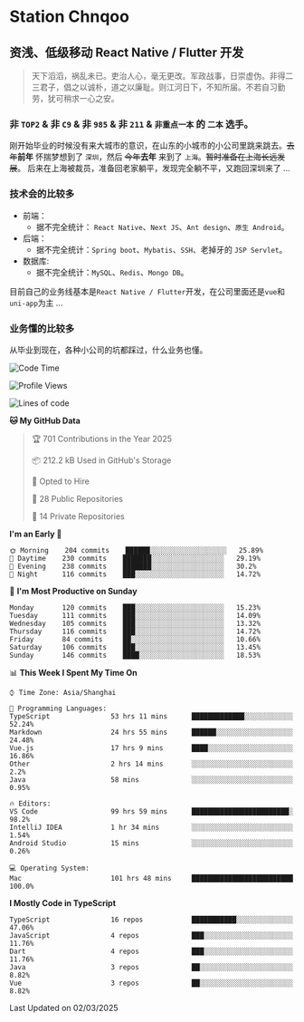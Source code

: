# Station Chnqoo

## 资浅、低级移动 React Native / Flutter 开发

> 天下滔滔，祸乱未已。吏治人心，毫无更改。军政战事，日崇虚伪。非得二三君子，倡之以诚朴，道之以廉耻。则江河日下，不知所届。不若自习勤劳，犹可稍求一心之安。

### 非 `TOP2` & 非 `C9` & 非 `985` & 非 `211` & `非重点一本` 的 `二本` 选手。

刚开始毕业的时候没有来大城市的意识，在山东的小城市的小公司里跳来跳去。~~去年~~**前年** 怀揣梦想到了 `深圳`，然后 ~~今年~~**去年** 来到了 `上海`。~~暂时准备在上海长远发展~~。
后来在上海被裁员，准备回老家躺平，发现完全躺不平，又跑回深圳来了 ...

### 技术会的比较多

- 前端：
  - 据不完全统计： `React Native`、`Next JS`、`Ant design`、`原生 Android`。
- 后端：
  - 据不完全统计：`Spring boot`、`Mybatis`、`SSH`、老掉牙的 `JSP Servlet`。
- 数据库:
  - 据不完全统计：`MySQL`、`Redis`、`Mongo DB`。

目前自己的业务线基本是`React Native / Flutter`开发，在公司里面还是`vue`和`uni-app`为主 ...

### 业务懂的比较多

从毕业到现在，各种小公司的坑都踩过，什么业务也懂。

<!--START_SECTION:waka-->
![Code Time](http://img.shields.io/badge/Code%20Time-7%2C824%20hrs%2025%20mins-blue)

![Profile Views](http://img.shields.io/badge/Profile%20Views-0-blue)

![Lines of code](https://img.shields.io/badge/From%20Hello%20World%20I%27ve%20Written-288%20Thousand%20lines%20of%20code-blue)

**🐱 My GitHub Data** 

> 🏆 701 Contributions in the Year 2025
 > 
> 📦 212.2 kB Used in GitHub's Storage 
 > 
> 💼 Opted to Hire
 > 
> 📜 28 Public Repositories 
 > 
> 🔑 14 Private Repositories  
 > 
**I'm an Early 🐤** 

```text
🌞 Morning    204 commits    ██████░░░░░░░░░░░░░░░░░░░   25.89% 
🌆 Daytime    230 commits    ███████░░░░░░░░░░░░░░░░░░   29.19% 
🌃 Evening    238 commits    ███████░░░░░░░░░░░░░░░░░░   30.2% 
🌙 Night      116 commits    ███░░░░░░░░░░░░░░░░░░░░░░   14.72%

```
📅 **I'm Most Productive on Sunday** 

```text
Monday       120 commits    ███░░░░░░░░░░░░░░░░░░░░░░   15.23% 
Tuesday      111 commits    ███░░░░░░░░░░░░░░░░░░░░░░   14.09% 
Wednesday    105 commits    ███░░░░░░░░░░░░░░░░░░░░░░   13.32% 
Thursday     116 commits    ███░░░░░░░░░░░░░░░░░░░░░░   14.72% 
Friday       84 commits     ██░░░░░░░░░░░░░░░░░░░░░░░   10.66% 
Saturday     106 commits    ███░░░░░░░░░░░░░░░░░░░░░░   13.45% 
Sunday       146 commits    ████░░░░░░░░░░░░░░░░░░░░░   18.53%

```


📊 **This Week I Spent My Time On** 

```text
⌚︎ Time Zone: Asia/Shanghai

💬 Programming Languages: 
TypeScript               53 hrs 11 mins      █████████████░░░░░░░░░░░░   52.24% 
Markdown                 24 hrs 55 mins      ██████░░░░░░░░░░░░░░░░░░░   24.48% 
Vue.js                   17 hrs 9 mins       ████░░░░░░░░░░░░░░░░░░░░░   16.86% 
Other                    2 hrs 14 mins       ░░░░░░░░░░░░░░░░░░░░░░░░░   2.2% 
Java                     58 mins             ░░░░░░░░░░░░░░░░░░░░░░░░░   0.95%

🔥 Editors: 
VS Code                  99 hrs 59 mins      ████████████████████████░   98.2% 
IntelliJ IDEA            1 hr 34 mins        ░░░░░░░░░░░░░░░░░░░░░░░░░   1.54% 
Android Studio           15 mins             ░░░░░░░░░░░░░░░░░░░░░░░░░   0.26%

💻 Operating System: 
Mac                      101 hrs 48 mins     █████████████████████████   100.0%

```

**I Mostly Code in TypeScript** 

```text
TypeScript               16 repos            ███████████░░░░░░░░░░░░░░   47.06% 
JavaScript               4 repos             ███░░░░░░░░░░░░░░░░░░░░░░   11.76% 
Dart                     4 repos             ███░░░░░░░░░░░░░░░░░░░░░░   11.76% 
Java                     3 repos             ██░░░░░░░░░░░░░░░░░░░░░░░   8.82% 
Vue                      3 repos             ██░░░░░░░░░░░░░░░░░░░░░░░   8.82%

```



 Last Updated on 02/03/2025
<!--END_SECTION:waka-->

<!---
ChenqiaoStation/ChenqiaoStation is a ✨ special ✨ repository because its `README.md` (this file) appears on your GitHub profile.
You can click the Preview link to take a look at your changes.
--->

